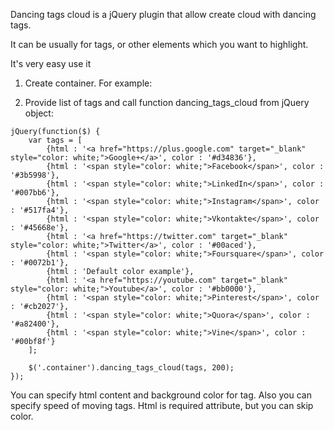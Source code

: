 Dancing tags cloud is a jQuery plugin that allow create cloud with dancing tags.

It can be usually for tags, or other elements which you want to highlight.

It's very easy use it

1. Create container. For example: <div class="container" style="width: 300px;"></div>

2. Provide list of tags and call function dancing_tags_cloud from jQuery object:

```
jQuery(function($) {
    var tags = [
        {html : '<a href="https://plus.google.com" target="_blank" style="color: white;">Google+</a>', color : '#d34836'},
        {html : '<span style="color: white;">Facebook</span>', color : '#3b5998'},
        {html : '<span style="color: white;">LinkedIn</span>', color : '#007bb6'},
        {html : '<span style="color: white;">Instagram</span>', color : '#517fa4'},
        {html : '<span style="color: white;">Vkontakte</span>', color : '#45668e'},
        {html : '<a href="https://twitter.com" target="_blank" style="color: white;">Twitter</a>', color : '#00aced'},
        {html : '<span style="color: white;">Foursquare</span>', color : '#0072b1'},
        {html : 'Default color example'},
        {html : '<a href="https://youtube.com" target="_blank" style="color: white;">Youtube</a>', color : '#bb0000'},
        {html : '<span style="color: white;">Pinterest</span>', color : '#cb2027'},
        {html : '<span style="color: white;">Quora</span>', color : '#a82400'},
        {html : '<span style="color: white;">Vine</span>', color : '#00bf8f'}
    ];

    $('.container').dancing_tags_cloud(tags, 200);
});
```

You can specify html content and background color for tag. Also you can specify speed of moving tags.
Html is required attribute, but you can skip color.